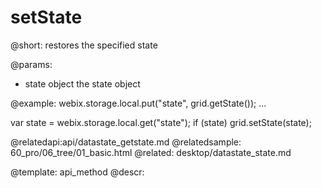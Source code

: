 setState
=============


@short: restores the specified state
	

@params:
- state	object	the state object

	

@example:
webix.storage.local.put("state", grid.getState());
...

var state = webix.storage.local.get("state");
if (state)
	grid.setState(state);
                

@relatedapi:api/datastate_getstate.md
@relatedsample:
	60_pro/06_tree/01_basic.html
@related:
	desktop/datastate_state.md


@template:	api_method
@descr:


